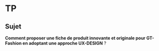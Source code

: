 # TP

## Sujet

**Comment proposer une fiche de produit innovante et originale pour GT-Fashion en adoptant une approche UX-DESIGN** ?